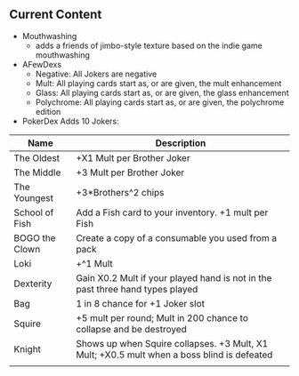 ## Current Content
- Mouthwashing
	- adds a friends of jimbo-style texture based on the indie game mouthwashing
- AFewDexs
	- Negative: All Jokers are negative
	- Mult: All playing cards start as, or are given, the mult enhancement
	- Glass: All playing cards start as, or are given, the glass enhancement
	- Polychrome: All playing cards start as, or are given, the polychrome edition
- PokerDex
Adds 10 Jokers:

| Name           | Description                                                                                |
| -------------- | ------------------------------------------------------------------------------------------ |
| The Oldest     | +X1 Mult per Brother Joker                                                                 |
| The Middle     | +3 Mult per Brother Joker                                                                  |
| The Youngest   | +3\*Brothers^2 chips                                                                       |
| School of Fish | Add a Fish card to your inventory. +1 mult per Fish                                        |
| BOGO the Clown | Create a copy of a consumable you used from a pack                                         |
| Loki           | +^1 Mult                                                                                   |
| Dexterity      | Gain X0.2 Mult if your played hand is not in the past three hand types played              |
| Bag            | 1 in 8 chance for +1 Joker slot                                                            |
| Squire         | +5 mult per round; Mult in 200 chance to collapse and be destroyed                         |
| Knight         | Shows up when Squire collapses. +3 Mult, X1 Mult; +X0.5 mult when a boss blind is defeated |
|                |                                                                                            |
